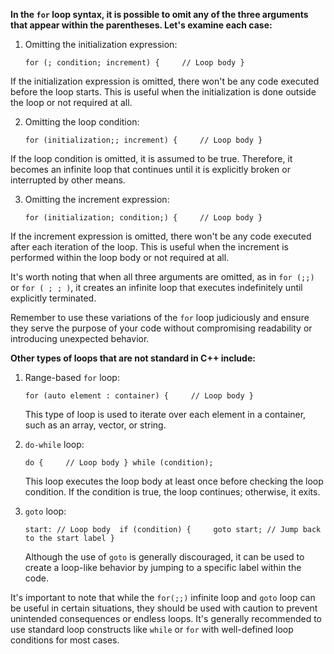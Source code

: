 **In the `for` loop syntax, it is possible to omit any of the three arguments that appear within the parentheses. Let's examine each case:**

1.  Omitting the initialization expression:

      `for (; condition; increment) {     // Loop body }`

If the initialization expression is omitted, there won't be any code executed before the loop starts. This is useful when the initialization is done outside the loop or not required at all.

2.  Omitting the loop condition:

      `for (initialization;; increment) {     // Loop body }`

If the loop condition is omitted, it is assumed to be true. Therefore, it becomes an infinite loop that continues until it is explicitly broken or interrupted by other means.

3.  Omitting the increment expression:

      `for (initialization; condition;) {     // Loop body }`

If the increment expression is omitted, there won't be any code executed after each iteration of the loop. This is useful when the increment is performed within the loop body or not required at all.

It's worth noting that when all three arguments are omitted, as in `for (;;)` or `for ( ; ; )`, it creates an infinite loop that executes indefinitely until explicitly terminated.

Remember to use these variations of the `for` loop judiciously and ensure they serve the purpose of your code without compromising readability or introducing unexpected behavior.




**Other types of loops that are not standard in C++ include:**

1.  Range-based `for` loop:
    
    
  	  `for (auto element : container) {     // Loop body }`
    
    This type of loop is used to iterate over each element in a container, such as an array, vector, or string.
    
2.  `do-while` loop:
    
    
    `do {     // Loop body } while (condition);`
    
    This loop executes the loop body at least once before checking the loop condition. If the condition is true, the loop continues; otherwise, it exits.
    
3.  `goto` loop:
    
    
    `start: // Loop body  if (condition) {     goto start; // Jump back to the start label }`
    
    Although the use of `goto` is generally discouraged, it can be used to create a loop-like behavior by jumping to a specific label within the code.
    

It's important to note that while the `for(;;)` infinite loop and `goto` loop can be useful in certain situations, they should be used with caution to prevent unintended consequences or endless loops. It's generally recommended to use standard loop constructs like `while` or `for` with well-defined loop conditions for most cases.

